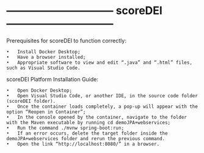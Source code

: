 # —————————— scoreDEI ——————————

Prerequisites for scoreDEI to function correctly:

	•	Install Docker Desktop;
	•	Have a browser installed;
	•	Appropriate software to view and edit “.java” and “.html” files, such as Visual Studio Code.

scoreDEI Platform Installation Guide:

	•	Open Docker Desktop;
	•	Open Visual Studio Code, or another IDE, in the source code folder (scoreDEI folder).
	•	Once the container loads completely, a pop-up will appear with the option “Reopen in Container”;
	•	In the console opened by the container, navigate to the folder with the Maven executable by running cd demoJPA+webservices;
	•	Run the command ./mvnw spring-boot:run;
	•	If an error occurs, delete the target folder inside the demoJPA+webservices folder and rerun the previous command.
	•	Open the link “http://localhost:8080/” in a browser.
